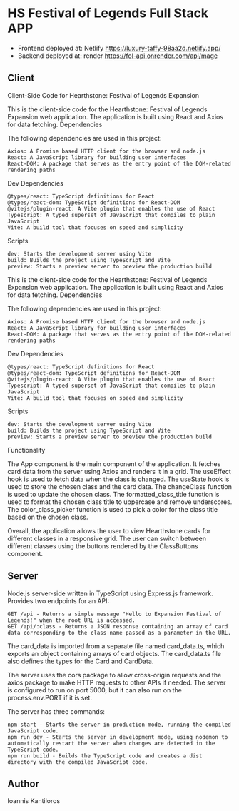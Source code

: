 # HS Festival of Legends Full Stack APP
- Frontend deployed at: Netlify https://luxury-taffy-98aa2d.netlify.app/
- Backend deployed at: render https://fol-api.onrender.com/api/mage

## Client
Client-Side Code for Hearthstone: Festival of Legends Expansion

This is the client-side code for the Hearthstone: Festival of Legends Expansion web application. The application is built using React and Axios for data fetching.
Dependencies

The following dependencies are used in this project:

    Axios: A Promise based HTTP client for the browser and node.js
    React: A JavaScript library for building user interfaces
    React-DOM: A package that serves as the entry point of the DOM-related rendering paths

Dev Dependencies

    @types/react: TypeScript definitions for React
    @types/react-dom: TypeScript definitions for React-DOM
    @vitejs/plugin-react: A Vite plugin that enables the use of React
    Typescript: A typed superset of JavaScript that compiles to plain JavaScript
    Vite: A build tool that focuses on speed and simplicity

Scripts

    dev: Starts the development server using Vite
    build: Builds the project using TypeScript and Vite
    preview: Starts a preview server to preview the production build



This is the client-side code for the Hearthstone: Festival of Legends Expansion web application. The application is built using React and Axios for data fetching.
Dependencies

The following dependencies are used in this project:

    Axios: A Promise based HTTP client for the browser and node.js
    React: A JavaScript library for building user interfaces
    React-DOM: A package that serves as the entry point of the DOM-related rendering paths

Dev Dependencies

    @types/react: TypeScript definitions for React
    @types/react-dom: TypeScript definitions for React-DOM
    @vitejs/plugin-react: A Vite plugin that enables the use of React
    Typescript: A typed superset of JavaScript that compiles to plain JavaScript
    Vite: A build tool that focuses on speed and simplicity

Scripts

    dev: Starts the development server using Vite
    build: Builds the project using TypeScript and Vite
    preview: Starts a preview server to preview the production build

Functionality

The App component is the main component of the application. It fetches card data from the server using Axios and renders it in a grid. The useEffect hook is used to fetch data when the class is changed. The useState hook is used to store the chosen class and the card data. The changeClass function is used to update the chosen class. The formatted_class_title function is used to format the chosen class title to uppercase and remove underscores. The color_class_picker function is used to pick a color for the class title based on the chosen class.

Overall, the application allows the user to view Hearthstone cards for different classes in a responsive grid. The user can switch between different classes using the buttons rendered by the ClassButtons component.

## Server

Node.js server-side written in TypeScript using Express.js framework. Provides two endpoints for an API:

    GET /api - Returns a simple message "Hello to Expansion Festival of Legends!" when the root URL is accessed.
    GET /api/:class - Returns a JSON response containing an array of card data corresponding to the class name passed as a parameter in the URL.

The card_data is imported from a separate file named card_data.ts, which exports an object containing arrays of card objects. The card_data.ts file also defines the types for the Card and CardData.

The server uses the cors package to allow cross-origin requests and the axios package to make HTTP requests to other APIs if needed. The server is configured to run on port 5000, but it can also run on the process.env.PORT if it is set.

The server has three commands:

    npm start - Starts the server in production mode, running the compiled JavaScript code.
    npm run dev - Starts the server in development mode, using nodemon to automatically restart the server when changes are detected in the TypeScript code.
    npm run build - Builds the TypeScript code and creates a dist directory with the compiled JavaScript code.

## Author

Ioannis Kantiloros
